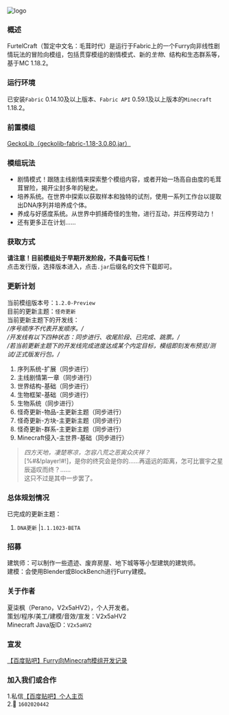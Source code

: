 ![logo](https://foruda.gitee.com/images/1671771125077561321/f320b53e_10954968.png "furtelcraft_logo.png")
###  **概述** 

FurtelCraft（暂定中文名：毛茸时代）是运行于Fabric上的一个Furry向非线性剧情玩法的冒险向模组，包括贯穿模组的剧情模式、新的*生物*、结构和生态群系等，基于MC 1.18.2。
###  **运行环境** 

已安装`Fabric` 0.14.10及以上版本、`Fabric API` 0.59.1及以上版本的`Minecraft` 1.18.2。
###  **前置模组**
[GeckoLib（geckolib-fabric-1.18-3.0.80.jar）](https://www.mcmod.cn/class/3232.html) 
###  **模组玩法**
- 剧情模式！跟随主线剧情来探索整个模组内容，或者开始一场高自由度的毛茸茸冒险，揭开尘封多年的秘史。  
- 培养系统。在世界中探索以获取样本和独特的试剂，使用一系列工作台以提取出DNA序列并培养成个体。  
- 养成与好感度系统。从世界中抓捕奇怪的生物，进行互动，并压榨劳动力！  
- 还有更多正在计划……
###  **获取方式**
 **请注意！目前模组处于早期开发阶段，不具备可玩性！**   
点击发行版，选择版本进入，点击`.jar`后缀名的文件下载即可。   
###  **更新计划**
当前模组版本号：`1.2.0-Preview`  
目前的更新主题：`怪奇更新`  
当前更新主题下的开发线：  
 _/序号顺序不代表开发顺序。/_  
 _/开发线有以下四种状态：同步进行、收尾阶段、已完成、跳票。/_  
 _/若当前更新主题下的开发线完成进度达成某个内定目标，模组即刻发布预览/测试/正式版发行包。/_  
1. 序列系统-扩展（同步进行）
2. 主线剧情第一章（同步进行）
3. 世界结构-基础（同步进行）
4. 生物框架-基础（同步进行）
5. 生物系统（同步进行）
6. 怪奇更新-物品-主更新主题（同步进行）
7. 怪奇更新-方块-主更新主题（同步进行）
8. 怪奇更新-群系-主更新主题（同步进行）
9. Minecraft侵入-主世界-基础（同步进行）
>  _四方天地，凄楚寒凉，怎容八荒之恶寅众庆祥？_  
> [%#&!player!#!]，是你的终究会是你的……再遥远的距离，怎可比寰宇之星辰遥叹而终？……  
> 这只不过是其中一步罢了。
###  **总体规划情况**
已完成的更新主题：
1. `DNA更新` |`1.1.1023-BETA`
###  **招募**
建筑师：可以制作一些遗迹、废弃房屋、地下城等等小型建筑的建筑师。  
建模：会使用Blender或BlockBench进行Furry建模。
###  **关于作者**
夏柒枫（Perano，V2x5aHV2），个人开发者。  
策划/程序/美工/建模/音效/宣发：V2x5aHV2  
Minecraft Java版ID：`V2x5aHV2`
###  **宣发**
[【百度贴吧】Furry向Minecraft模组开发记录](https://tieba.baidu.com/p/8185766908)
###  **加入我们或合作**
1.私信[【百度贴吧】个人主页](https://tieba.baidu.com/home/main?id=tb.1.6d89c2f8.N26kGAz3-lRDUHKT_VjQpg?t=1640617450&fr=pb)  
2.🐧 `1602020442`
